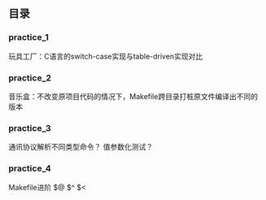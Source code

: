 ## 目录

### practice_1
玩具工厂：C语言的switch-case实现与table-driven实现对比

### practice_2
音乐盒：不改变原项目代码的情况下，Makefile跨目录打桩原文件编译出不同的版本

### practice_3
通讯协议解析不同类型命令？
值参数化测试？

### practice_4
Makefile进阶
$@ $^ $<
